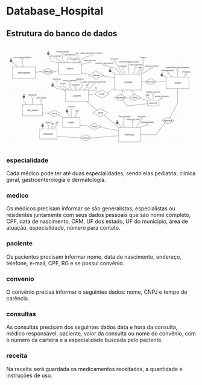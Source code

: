 # Database_Hospital

## Estrutura do banco de dados

<img src="hospital_fundamental2.png">

### especialidade
Cada médico pode ter até duas especialidades, sendo elas pediatria, clínica geral, gastroenterologia e dermatologia.

### medico
Os médicos precisam informar se são generalistas, especialistas ou residentes juntamente com seus dados pessoais que são nome completo, CPF, data de nascimento, CRM, UF dos estado, UF do município, área de atuação, especialidade, número para contato.

### paciente
Os pacientes precisam informar nome, data de nascimento, endereço, telefone, e-mail, CPF, RG e se possui convênio.

### convenio
O convênio precisa informar o seguintes dados: nome, CNPJ e tempo de carência.

### consultas
As consultas precisam dos seguintes dados data e hora da consulta, médico responsável, paciente, valor da consulta ou nome do convênio, com o número da carteira e a especialidade buscada pelo paciente.

### receita
Na receita será guardada os medicamentos receitados, a quantidade e instruções de uso.
